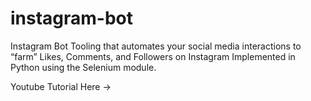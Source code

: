 # instagram-bot
Instagram Bot Tooling that automates your social media interactions to “farm” Likes, Comments, and Followers on Instagram Implemented in Python using the Selenium module.

Youtube Tutorial Here -> 

